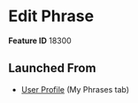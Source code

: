 # Edit Phrase

**Feature ID** 18300

## Launched From

- [User Profile](User%20Profile.md) (My Phrases tab)











































































